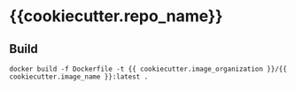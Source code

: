 # {{cookiecutter.repo_name}}

## Build

```docker build -f Dockerfile -t {{ cookiecutter.image_organization }}/{{ cookiecutter.image_name }}:latest .```
